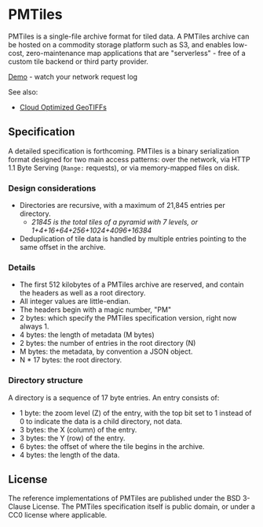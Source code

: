 # PMTiles

PMTiles is a single-file archive format for tiled data. A PMTiles archive can be hosted on a commodity storage platform such as S3, and enables low-cost, zero-maintenance map applications that are "serverless" - free of a custom tile backend or third party provider.

[Demo](https://protomaps.github.io/PMTiles/examples/leaflet.html) - watch your network request log

See also:
* [Cloud Optimized GeoTIFFs](https://www.cogeo.org)

## Specification

A detailed specification is forthcoming. PMTiles is a binary serialization format designed for two main access patterns: over the network, via HTTP 1.1 Byte Serving (`Range:` requests), or via memory-mapped files on disk.

### Design considerations
* Directories are recursive, with a maximum of 21,845 entries per directory.
  * *21845 is the total tiles of a pyramid with 7 levels, or 1+4+16+64+256+1024+4096+16384*
* Deduplication of tile data is handled by multiple entries pointing to the same offset in the archive.

### Details
* The first 512 kilobytes of a PMTiles archive are reserved, and contain the headers as well as a root directory.
* All integer values are little-endian.
* The headers begin with a magic number, "PM"
* 2 bytes: which specify the PMTiles specification version, right now always 1.
* 4 bytes: the length of metadata (M bytes)
* 2 bytes: the number of entries in the root directory (N)
* M bytes: the metadata, by convention a JSON object.
* N * 17 bytes: the root directory.

### Directory structure

A directory is a sequence of 17 byte entries. An entry consists of:
* 1 byte: the zoom level (Z) of the entry, with the top bit set to 1 instead of 0 to indicate the data is a child directory, not data.
* 3 bytes: the X (column) of the entry.
* 3 bytes: the Y (row) of the entry.
* 6 bytes: the offset of where the tile begins in the archive.
* 4 bytes: the length of the data.

## License

The reference implementations of PMTiles are published under the BSD 3-Clause License. The PMTiles specification itself is public domain, or under a CC0 license where applicable.
